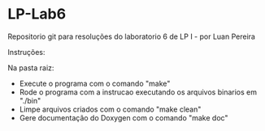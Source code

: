 # LP-Lab6
Repositorio git para resoluções do laboratorio 6 de LP I - por Luan Pereira

Instruções:

Na pasta raiz:
- Execute o programa com o comando "make"
- Rode o programa com a instrucao executando os arquivos binarios em "./bin"
- Limpe arquivos criados com o comando "make clean"
- Gere documentação do Doxygen com o comando "make doc"
